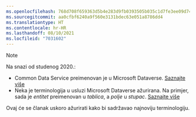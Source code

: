 ```yaml
---
ms.openlocfilehash: 768d708f659363d5b4e283d9fb0393505b035c1d7fe3ee09d74ea17eab87a8f0
ms.sourcegitcommit: aa0cfbf6240a9f560e3131bdec63e051a8786dd4
ms.translationtype: HT
ms.contentlocale: hr-HR
ms.lasthandoff: 08/10/2021
ms.locfileid: "7031602"
---
```

> [!NOTE]
> Na snazi od studenog 2020.:
> - Common Data Service preimenovan je u Microsoft Dataverse. [Saznajte više](https://aka.ms/PAuAppBlog)
> - Neka je terminologija u usluzi Microsoft Dataverse ažurirana. Na primjer, sada je *entitet* preimenovan u *tablica*, a *polje* u *stupac*. [Saznajte više](/powerapps/maker/data-platform/data-platform-intro)
>
> Ovaj će se članak uskoro ažurirati kako bi sadržavao najnoviju terminologiju.